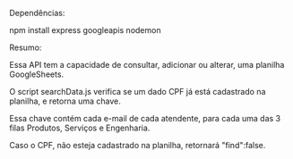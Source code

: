 
Dependências: 

npm install express googleapis nodemon

Resumo:

Essa API tem a capacidade de consultar, adicionar ou alterar, uma planilha GoogleSheets.

O script searchData.js verifica se um dado CPF já está cadastrado na planilha, e retorna uma chave.

Essa chave contém cada e-mail de cada atendente, para cada uma das 3 filas Produtos, Serviços e Engenharia.

Caso o CPF, não esteja cadastrado na planilha, retornará "find":false.